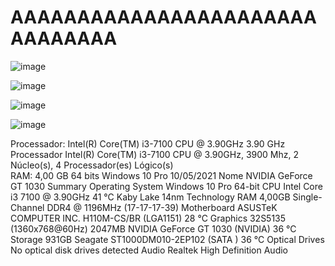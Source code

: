 # AAAAAAAAAAAAAAAAAAAAAAAAAAAAAAA

![image](https://github.com/user-attachments/assets/30354db2-9f87-4d7c-b422-d3119ab46a18)

![image](https://github.com/user-attachments/assets/4b5ce618-d029-4a48-97af-97295f5410ad)


![image](https://github.com/user-attachments/assets/1a839af9-c3c9-4881-b871-837d54e835c0)

![image](https://github.com/user-attachments/assets/6f5bcd9a-f56a-4df1-a686-ed2a5f8973b1)

Processador: Intel(R) Core(TM) i3-7100 CPU @ 3.90GHz   3.90 GHz
Processador	Intel(R) Core(TM) i3-7100 CPU @ 3.90GHz, 3900 Mhz, 2 Núcleo(s), 4 Processador(es) Lógico(s)  
RAM: 4,00 GB
64 bits
Windows 10 Pro
10/05/2021
Nome	NVIDIA GeForce GT 1030
Summary
		Operating System
			Windows 10 Pro 64-bit
		CPU
			Intel Core i3 7100 @ 3.90GHz	41 °C
			Kaby Lake 14nm Technology
		RAM
			4,00GB Single-Channel DDR4 @ 1196MHz (17-17-17-39)
		Motherboard
			ASUSTeK COMPUTER INC. H110M-CS/BR (LGA1151)	28 °C
		Graphics
			32S5135 (1360x768@60Hz)
			2047MB NVIDIA GeForce GT 1030 (NVIDIA)	36 °C
		Storage
			931GB Seagate ST1000DM010-2EP102 (SATA )	36 °C
		Optical Drives
			No optical disk drives detected
		Audio
			Realtek High Definition Audio
